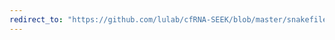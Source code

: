 ```yaml
---
redirect_to: "https://github.com/lulab/cfRNA-SEEK/blob/master/snakefiles/sequential_mapping.snakemake"
---
```

